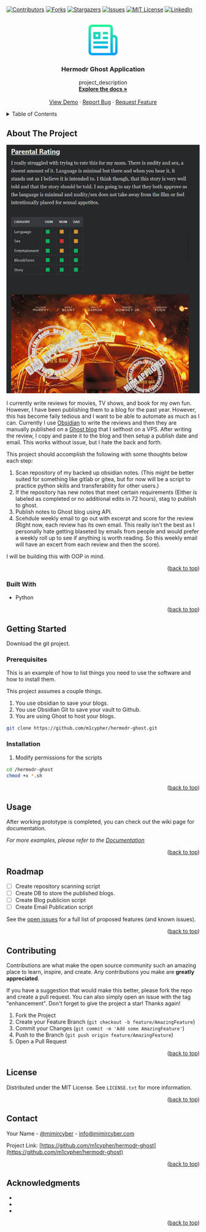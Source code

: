 <div id="top"></div>
<!--
*** Thanks for checking out the Best-README-Template. If you have a suggestion
*** that would make this better, please fork the repo and create a pull request
*** or simply open an issue with the tag "enhancement".
*** Don't forget to give the project a star!
*** Thanks again! Now go create something AMAZING! :D
-->

<!-- PROJECT SHIELDS -->
<!--
*** I'm using markdown "reference style" links for readability.
*** Reference links are enclosed in brackets [ ] instead of parentheses ( ).
*** See the bottom of this document for the declaration of the reference variables
*** for contributors-url, forks-url, etc. This is an optional, concise syntax you may use.
*** https://www.markdownguide.org/basic-syntax/#reference-style-links
-->
[![Contributors][contributors-shield]][contributors-url]
[![Forks][forks-shield]][forks-url]
[![Stargazers][stars-shield]][stars-url]
[![Issues][issues-shield]][issues-url]
[![MIT License][license-shield]][license-url]
[![LinkedIn][linkedin-shield]][linkedin-url]

<!-- PROJECT LOGO -->
<br />
<div align="center">
  <a href="https://github.com/m1cypher/hermodr-ghost">
    <img src="images/logo.png" alt="Logo" width="80" height="80">
  </a>

<h3 align="center">Hermodr Ghost Application</h3>

  <p align="center">
    project_description
    <br />
    <a href="https://github.com/m1cypher/hermodr-ghost"><strong>Explore the docs »</strong></a>
    <br />
    <br />
    <a href="https://github.com/m1cypher/hermodr-ghost">View Demo</a>
    ·
    <a href="https://github.com/m1cypher/hermodr-ghost/issues">Report Bug</a>
    ·
    <a href="https://github.com/m1cypher/hermodr-ghost/issues">Request Feature</a>
  </p>
</div>

<!-- TABLE OF CONTENTS -->
<details>
  <summary>Table of Contents</summary>
  <ol>
    <li>
      <a href="#about-the-project">About The Project</a>
      <ul>
        <li><a href="#built-with">Built With</a></li>
      </ul>
    </li>
    <li>
      <a href="#getting-started">Getting Started</a>
      <ul>
        <li><a href="#prerequisites">Prerequisites</a></li>
        <li><a href="#installation">Installation</a></li>
      </ul>
    </li>
    <li><a href="#usage">Usage</a></li>
    <li><a href="#roadmap">Roadmap</a></li>
    <li><a href="#contributing">Contributing</a></li>
    <li><a href="#license">License</a></li>
    <li><a href="#contact">Contact</a></li>
    <li><a href="#acknowledgments">Acknowledgments</a></li>
  </ol>
</details>

<!-- ABOUT THE PROJECT -->
## About The Project

[![Product Name Screen Shot][product-screenshot]](https://boydsbar.xyz/oppenheimer)

I currently write reviews for movies, TV shows, and book for my own fun. However, I have been publishing them to a blog for the past year. However, this has become faily tedious and I want to be able to automate as much as I can. Currently I use [Obsidian](https://obsidian.md) to write the reviews and then they are manually published on a [Ghost blog](https://ghost.org) that I selfhost on a VPS. After writing the review, I copy and paste it to the blog and then setup a publish date and email. This works without issue, but I hate the back and forth.

This project should accomplish the following with some thoughts below each step:

1) Scan repository of my backed up obsidian notes. (This might be better suited for something like gitlab or gitea, but for now will be a script to practice python skills and transferability for other users.)
2) If the repository has new notes that meet certain requirements (Either is labeled as completed or no additional edits in 72 hours), stag to publish to ghost.
3) Publish notes to Ghost blog using API.
4) Scehdule weekly email to go out with excerpt and score for the review (Right now, each review has its own email. This really isn't the best as I personally hate getting blaseted by emails from people and would prefer a weekly roll up to see if anything is worth reading. So this weekly email will have an excert from each review and then the score).

I will be building this with OOP in mind.

<p align="right">(<a href="#top">back to top</a>)</p>

### Built With

* Python

<p align="right">(<a href="#top">back to top</a>)</p>

<!-- GETTING STARTED -->
## Getting Started

Download the git project.

### Prerequisites

This is an example of how to list things you need to use the software and how to install them.

This project assumes a couple things.

1) You use obsidian to save your blogs.
2) You use Obsidian Git to save your vault to Github.
3) You are using Ghost to host your blogs.

  ```sh
  git clone https://github.com/m1cypher/hermodr-ghost.git
  ```

### Installation

1. Modify permissions for the scripts

```sh
cd /hermodr-ghost
chmod +x *.sh
```

<p align="right">(<a href="#top">back to top</a>)</p>

<!-- USAGE EXAMPLES -->
## Usage

After working prototype is completed, you can check out the wiki page for documentation.

_For more examples, please refer to the [Documentation](https://github.com/m1cypher/hermodr-ghost/wiki)_

<p align="right">(<a href="#top">back to top</a>)</p>

<!-- ROADMAP -->
## Roadmap

* [ ] Create repository scanning script
* [ ] Create DB to store the published blogs.
* [ ] Create Blog publicion script
* [ ] Create Email Publication script

See the [open issues](https://github.com/m1cypher/hermodr-ghost/issues) for a full list of proposed features (and known issues).

<p align="right">(<a href="#top">back to top</a>)</p>

<!-- CONTRIBUTING -->
## Contributing

Contributions are what make the open source community such an amazing place to learn, inspire, and create. Any contributions you make are **greatly appreciated**.

If you have a suggestion that would make this better, please fork the repo and create a pull request. You can also simply open an issue with the tag "enhancement".
Don't forget to give the project a star! Thanks again!

1. Fork the Project
2. Create your Feature Branch (`git checkout -b feature/AmazingFeature`)
3. Commit your Changes (`git commit -m 'Add some AmazingFeature'`)
4. Push to the Branch (`git push origin feature/AmazingFeature`)
5. Open a Pull Request

<p align="right">(<a href="#top">back to top</a>)</p>

<!-- LICENSE -->
## License

Distributed under the MIT License. See `LICENSE.txt` for more information.

<p align="right">(<a href="#top">back to top</a>)</p>

<!-- CONTACT -->
## Contact

Your Name - [@mimircyber](https://twitter.com/mimircyber) - <info@mimircyber.com>

Project Link: [https://github.com/m1cypher/hermodr-ghost](https://github.com/m1cypher/hermodr-ghost)

<p align="right">(<a href="#top">back to top</a>)</p>

<!-- ACKNOWLEDGMENTS -->
## Acknowledgments

* []()
* []()
* []()

<p align="right">(<a href="#top">back to top</a>)</p>

<!-- MARKDOWN LINKS & IMAGES -->
<!-- https://www.markdownguide.org/basic-syntax/#reference-style-links -->
[contributors-shield]: https://img.shields.io/github/contributors/m1cypher/hermodr-ghost.svg?style=for-the-badge
[contributors-url]: https://github.com/m1cypher/hermodr-ghost/graphs/contributors
[forks-shield]: https://img.shields.io/github/forks/m1cypher/hermodr-ghost.svg?style=for-the-badge
[forks-url]: https://github.com/m1cypher/hermodr-ghost/network/members
[stars-shield]: https://img.shields.io/github/stars/m1cypher/hermodr-ghost.svg?style=for-the-badge
[stars-url]: https://github.com/m1cypher/hermodr-ghost/stargazers
[issues-shield]: https://img.shields.io/github/issues/m1cypher/hermodr-ghost.svg?style=for-the-badge
[issues-url]: https://github.com/m1cypher/hermodr-ghost/issues
[license-shield]: https://img.shields.io/github/license/m1cypher/hermodr-ghost.svg?style=for-the-badge
[license-url]: https://github.com/m1cypher/hermodr-ghost/blob/master/LICENSE.txt
[linkedin-shield]: https://img.shields.io/badge/-LinkedIn-black.svg?style=for-the-badge&logo=linkedin&colorB=555
[linkedin-url]: https://linkedin.com/in/garrett-e-boyd
[product-screenshot]: images/screenshot.png
